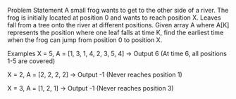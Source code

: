 Problem Statement
A small frog wants to get to the other side of a river. The frog is initially located at position 0 and wants to reach position X. Leaves fall from a tree onto the river at different positions. Given array A where A[K] represents the position where one leaf falls at time K, find the earliest time when the frog can jump from position 0 to position X.

Examples
X = 5, A = [1, 3, 1, 4, 2, 3, 5, 4] → Output 6 (At time 6, all positions 1-5 are covered)

X = 2, A = [2, 2, 2, 2] → Output -1 (Never reaches position 1)

X = 3, A = [1, 2, 1] → Output -1 (Never reaches position 3)